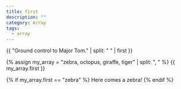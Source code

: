 ```yaml
---
title: first
description: ""
category: Array
tags:
  - array
---
```


{{ "Ground control to Major Tom." | split: " " | first }}
<!-- Output: "Ground" -->

{% assign my_array = "zebra, octopus, giraffe, tiger" | split: ", " %}
{{ my_array.first }}
<!-- Output: "zebra" -->

{% if my_array.first == "zebra" %}
  Here comes a zebra!
{% endif %}
<!-- Output: "Here comes a zebra!" -->
